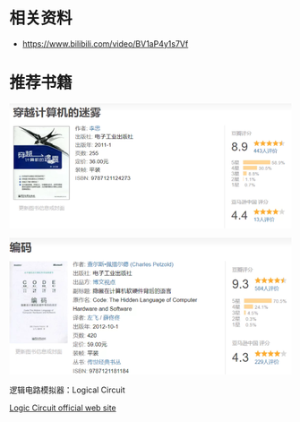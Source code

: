 # 相关资料

- https://www.bilibili.com/video/BV1aP4y1s7Vf



# 推荐书籍

![image-20220721155713493](readme.assets/image-20220721155713493.png)

![image-20220721155723485](readme.assets/image-20220721155723485.png)



逻辑电路模拟器：Logical Circuit

[Logic Circuit official web site](https://www.logiccircuit.org/)